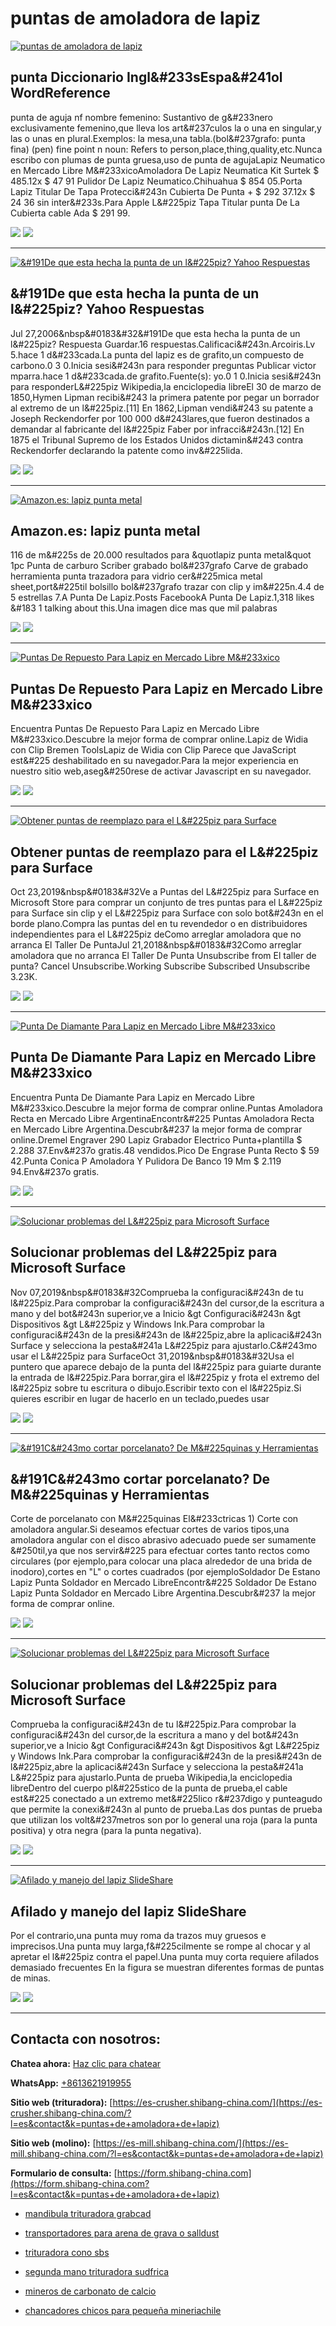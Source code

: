 # puntas de amoladora de lapiz

<a href="https://swt.shibang-china.com/?l=es&img&k=puntas+de+amoladora+de+lapiz" target="_blank">![puntas de amoladora de lapiz](http://static.shibang-china.com/all-800x300/890.jpg)</a>

## punta Diccionario Ingl&#233sEspa&#241ol WordReference
punta de aguja nf nombre femenino: Sustantivo de g&#233nero exclusivamente femenino,que lleva los art&#237culos la o una en singular,y las o unas en plural.Exemplos: la mesa,una tabla.(bol&#237grafo: punta fina) (pen) fine point n noun: Refers to person,place,thing,quality,etc.Nunca escribo con plumas de punta gruesa,uso de punta de agujaLapiz Neumatico en Mercado Libre M&#233xicoAmoladora De Lapiz Neumatica Kit Surtek $ 485.12x $ 47 91 Pulidor De Lapiz Neumatico.Chihuahua $ 854 05.Porta Lapiz Titular De Tapa Protecci&#243n Cubierta De Punta + $ 292 37.12x $ 24 36 sin inter&#233s.Para Apple L&#225piz Tapa Titular punta De La Cubierta cable Ada $ 291 99.


<a href="https://whatsapp.shibangsoft.com/WhatsApp.php" target="_blank" title="WhatsApp">![](http://static.shibang-china.com/icon/whatsapp.png)</a> <a href="https://swt.shibang-china.com/?l=es&icon&k=puntas+de+amoladora+de+lapiz" target="_blank">![](http://static.shibang-china.com/icon/chat-es.png)</a>

---

<a href="https://swt.shibang-china.com/?l=es&img&k=puntas+de+amoladora+de+lapiz" target="_blank">![&#191De que esta hecha la punta de un l&#225piz? Yahoo Respuestas](http://static.shibang-china.com/all-800x300/172.jpg)</a>

## &#191De que esta hecha la punta de un l&#225piz? Yahoo Respuestas
Jul 27,2006&nbsp&#0183&#32&#191De que esta hecha la punta de un l&#225piz? Respuesta Guardar.16 respuestas.Calificaci&#243n.Arcoiris.Lv 5.hace 1 d&#233cada.La punta del lapiz es de grafito,un compuesto de carbono.0 3 0.Inicia sesi&#243n para responder preguntas Publicar victor mparra.hace 1 d&#233cada.de grafito.Fuente(s): yo.0 1 0.Inicia sesi&#243n para responderL&#225piz Wikipedia,la enciclopedia libreEl 30 de marzo de 1850,Hymen Lipman recibi&#243 la primera patente por pegar un borrador al extremo de un l&#225piz.[11] En 1862,Lipman vendi&#243 su patente a Joseph Reckendorfer por 100 000 d&#243lares,que fueron destinados a demandar al fabricante del l&#225piz Faber por infracci&#243n.[12] En 1875 el Tribunal Supremo de los Estados Unidos dictamin&#243 contra Reckendorfer declarando la patente como inv&#225lida.


<a href="https://whatsapp.shibangsoft.com/WhatsApp.php" target="_blank" title="WhatsApp">![](http://static.shibang-china.com/icon/whatsapp.png)</a> <a href="https://swt.shibang-china.com/?l=es&icon&k=puntas+de+amoladora+de+lapiz" target="_blank">![](http://static.shibang-china.com/icon/chat-es.png)</a>

---

<a href="https://swt.shibang-china.com/?l=es&img&k=puntas+de+amoladora+de+lapiz" target="_blank">![Amazon.es: lapiz punta metal](http://static.shibang-china.com/all-800x300/664.jpg)</a>

## Amazon.es: lapiz punta metal
116 de m&#225s de 20.000 resultados para &quotlapiz punta metal&quot 1pc Punta de carburo Scriber grabado bol&#237grafo Carve de grabado herramienta punta trazadora para vidrio cer&#225mica metal sheet,port&#225til bolsillo bol&#237grafo trazar con clip y im&#225n.4.4 de 5 estrellas 7.A Punta De Lapiz.Posts FacebookA Punta De Lapiz.1,318 likes &#183 1 talking about this.Una imagen dice mas que mil palabras


<a href="https://whatsapp.shibangsoft.com/WhatsApp.php" target="_blank" title="WhatsApp">![](http://static.shibang-china.com/icon/whatsapp.png)</a> <a href="https://swt.shibang-china.com/?l=es&icon&k=puntas+de+amoladora+de+lapiz" target="_blank">![](http://static.shibang-china.com/icon/chat-es.png)</a>

---

<a href="https://swt.shibang-china.com/?l=es&img&k=puntas+de+amoladora+de+lapiz" target="_blank">![Puntas De Repuesto Para Lapiz en Mercado Libre M&#233xico](http://static.shibang-china.com/all-800x300/1394.jpg)</a>

## Puntas De Repuesto Para Lapiz en Mercado Libre M&#233xico
Encuentra Puntas De Repuesto Para Lapiz en Mercado Libre M&#233xico.Descubre la mejor forma de comprar online.Lapiz de Widia con Clip Bremen ToolsLapiz de Widia con Clip Parece que JavaScript est&#225 deshabilitado en su navegador.Para la mejor experiencia en nuestro sitio web,aseg&#250rese de activar Javascript en su navegador.


<a href="https://whatsapp.shibangsoft.com/WhatsApp.php" target="_blank" title="WhatsApp">![](http://static.shibang-china.com/icon/whatsapp.png)</a> <a href="https://swt.shibang-china.com/?l=es&icon&k=puntas+de+amoladora+de+lapiz" target="_blank">![](http://static.shibang-china.com/icon/chat-es.png)</a>

---

<a href="https://swt.shibang-china.com/?l=es&img&k=puntas+de+amoladora+de+lapiz" target="_blank">![Obtener puntas de reemplazo para el L&#225piz para Surface](http://static.shibang-china.com/all-800x300/282.jpg)</a>

## Obtener puntas de reemplazo para el L&#225piz para Surface
Oct 23,2019&nbsp&#0183&#32Ve a Puntas del L&#225piz para Surface en Microsoft Store para comprar un conjunto de tres puntas para el L&#225piz para Surface sin clip y el L&#225piz para Surface con solo bot&#243n en el borde plano.Compra las puntas del en tu revendedor o en distribuidores independientes para el L&#225piz deComo arreglar amoladora que no arranca El Taller De PuntaJul 21,2018&nbsp&#0183&#32Como arreglar amoladora que no arranca El Taller De Punta Unsubscribe from El taller de punta? Cancel Unsubscribe.Working Subscribe Subscribed Unsubscribe 3.23K.


<a href="https://whatsapp.shibangsoft.com/WhatsApp.php" target="_blank" title="WhatsApp">![](http://static.shibang-china.com/icon/whatsapp.png)</a> <a href="https://swt.shibang-china.com/?l=es&icon&k=puntas+de+amoladora+de+lapiz" target="_blank">![](http://static.shibang-china.com/icon/chat-es.png)</a>

---

<a href="https://swt.shibang-china.com/?l=es&img&k=puntas+de+amoladora+de+lapiz" target="_blank">![Punta De Diamante Para Lapiz en Mercado Libre M&#233xico](http://static.shibang-china.com/all-800x300/1256.jpg)</a>

## Punta De Diamante Para Lapiz en Mercado Libre M&#233xico
Encuentra Punta De Diamante Para Lapiz en Mercado Libre M&#233xico.Descubre la mejor forma de comprar online.Puntas Amoladora Recta en Mercado Libre ArgentinaEncontr&#225 Puntas Amoladora Recta en Mercado Libre Argentina.Descubr&#237 la mejor forma de comprar online.Dremel Engraver 290 Lapiz Grabador Electrico Punta+plantilla $ 2.288 37.Env&#237o gratis.48 vendidos.Pico De Engrase Punta Recto $ 59 42.Punta Conica P Amoladora Y Pulidora De Banco 19 Mm $ 2.119 94.Env&#237o gratis.


<a href="https://whatsapp.shibangsoft.com/WhatsApp.php" target="_blank" title="WhatsApp">![](http://static.shibang-china.com/icon/whatsapp.png)</a> <a href="https://swt.shibang-china.com/?l=es&icon&k=puntas+de+amoladora+de+lapiz" target="_blank">![](http://static.shibang-china.com/icon/chat-es.png)</a>

---

<a href="https://swt.shibang-china.com/?l=es&img&k=puntas+de+amoladora+de+lapiz" target="_blank">![Solucionar problemas del L&#225piz para Microsoft Surface](http://static.shibang-china.com/all-800x300/212.jpg)</a>

## Solucionar problemas del L&#225piz para Microsoft Surface
Nov 07,2019&nbsp&#0183&#32Comprueba la configuraci&#243n de tu l&#225piz.Para comprobar la configuraci&#243n del cursor,de la escritura a mano y del bot&#243n superior,ve a Inicio &gt Configuraci&#243n &gt Dispositivos &gt L&#225piz y Windows Ink.Para comprobar la configuraci&#243n de la presi&#243n de l&#225piz,abre la aplicaci&#243n Surface y selecciona la pesta&#241a L&#225piz para ajustarlo.C&#243mo usar el L&#225piz para SurfaceOct 31,2019&nbsp&#0183&#32Usa el puntero que aparece debajo de la punta del l&#225piz para guiarte durante la entrada de l&#225piz.Para borrar,gira el l&#225piz y frota el extremo del l&#225piz sobre tu escritura o dibujo.Escribir texto con el l&#225piz.Si quieres escribir en lugar de hacerlo en un teclado,puedes usar


<a href="https://whatsapp.shibangsoft.com/WhatsApp.php" target="_blank" title="WhatsApp">![](http://static.shibang-china.com/icon/whatsapp.png)</a> <a href="https://swt.shibang-china.com/?l=es&icon&k=puntas+de+amoladora+de+lapiz" target="_blank">![](http://static.shibang-china.com/icon/chat-es.png)</a>

---

<a href="https://swt.shibang-china.com/?l=es&img&k=puntas+de+amoladora+de+lapiz" target="_blank">![&#191C&#243mo cortar porcelanato? De M&#225quinas y Herramientas](http://static.shibang-china.com/all-800x300/740.jpg)</a>

## &#191C&#243mo cortar porcelanato? De M&#225quinas y Herramientas
Corte de porcelanato con M&#225quinas El&#233ctricas 1) Corte con amoladora angular.Si deseamos efectuar cortes de varios tipos,una amoladora angular con el disco abrasivo adecuado puede ser sumamente &#250til,ya que nos servir&#225 para efectuar cortes tanto rectos como circulares (por ejemplo,para colocar una placa alrededor de una brida de inodoro),cortes en "L" o cortes cuadrados (por ejemploSoldador De Estano Lapiz Punta Soldador en Mercado LibreEncontr&#225 Soldador De Estano Lapiz Punta Soldador en Mercado Libre Argentina.Descubr&#237 la mejor forma de comprar online.


<a href="https://whatsapp.shibangsoft.com/WhatsApp.php" target="_blank" title="WhatsApp">![](http://static.shibang-china.com/icon/whatsapp.png)</a> <a href="https://swt.shibang-china.com/?l=es&icon&k=puntas+de+amoladora+de+lapiz" target="_blank">![](http://static.shibang-china.com/icon/chat-es.png)</a>

---

<a href="https://swt.shibang-china.com/?l=es&img&k=puntas+de+amoladora+de+lapiz" target="_blank">![Solucionar problemas del L&#225piz para Microsoft Surface](http://static.shibang-china.com/all-800x300/1274.jpg)</a>

## Solucionar problemas del L&#225piz para Microsoft Surface
Comprueba la configuraci&#243n de tu l&#225piz.Para comprobar la configuraci&#243n del cursor,de la escritura a mano y del bot&#243n superior,ve a Inicio &gt Configuraci&#243n &gt Dispositivos &gt L&#225piz y Windows Ink.Para comprobar la configuraci&#243n de la presi&#243n de l&#225piz,abre la aplicaci&#243n Surface y selecciona la pesta&#241a L&#225piz para ajustarlo.Punta de prueba Wikipedia,la enciclopedia libreDentro del cuerpo pl&#225stico de la punta de prueba,el cable est&#225 conectado a un extremo met&#225lico r&#237digo y punteagudo que permite la conexi&#243n al punto de prueba.Las dos puntas de prueba que utilizan los volt&#237metros son por lo general una roja (para la punta positiva) y otra negra (para la punta negativa).


<a href="https://whatsapp.shibangsoft.com/WhatsApp.php" target="_blank" title="WhatsApp">![](http://static.shibang-china.com/icon/whatsapp.png)</a> <a href="https://swt.shibang-china.com/?l=es&icon&k=puntas+de+amoladora+de+lapiz" target="_blank">![](http://static.shibang-china.com/icon/chat-es.png)</a>

---

<a href="https://swt.shibang-china.com/?l=es&img&k=puntas+de+amoladora+de+lapiz" target="_blank">![Afilado y manejo del lapiz SlideShare](http://static.shibang-china.com/all-800x300/1018.jpg)</a>

## Afilado y manejo del lapiz SlideShare
Por el contrario,una punta muy roma da trazos muy gruesos e imprecisos.Una punta muy larga,f&#225cilmente se rompe al chocar y al apretar el l&#225piz contra el papel.Una punta muy corta requiere afilados demasiado frecuentes En la figura se muestran diferentes formas de puntas de minas.

<a href="https://whatsapp.shibangsoft.com/WhatsApp.php" target="_blank" title="WhatsApp">![](http://static.shibang-china.com/icon/whatsapp.png)</a> <a href="https://swt.shibang-china.com/?l=es&icon&k=puntas+de+amoladora+de+lapiz" target="_blank">![](http://static.shibang-china.com/icon/chat-es.png)</a>

---
## Contacta con nosotros:

**Chatea ahora:** [Haz clic para chatear](https://swt.shibang-china.com?l=es&contact&k=puntas+de+amoladora+de+lapiz)

**WhatsApp:**  [+8613621919955](https://whatsapp.shibangsoft.com/WhatsApp.php)

**Sitio web (trituradora):** [https://es-crusher.shibang-china.com/](https://es-crusher.shibang-china.com/?l=es&contact&k=puntas+de+amoladora+de+lapiz)

**Sitio web (molino):** [https://es-mill.shibang-china.com/](https://es-mill.shibang-china.com/?l=es&contact&k=puntas+de+amoladora+de+lapiz)

**Formulario de consulta:** [https://form.shibang-china.com](https://form.shibang-china.com?l=es&contact&k=puntas+de+amoladora+de+lapiz)

* [mandibula trituradora grabcad](../79/mandibula%20trituradora%20grabcad.md)

* [transportadores para arena de grava o salldust](../72/transportadores%20para%20arena%20de%20grava%20o%20salldust.md)

* [trituradora cono sbs](../72/trituradora%20cono%20sbs.md)

* [segunda mano trituradora sudfrica](../73/segunda%20mano%20trituradora%20sudfrica.md)

* [mineros de carbonato de calcio](../68/mineros%20de%20carbonato%20de%20calcio.md)

* [chancadores chicos para pequeña mineriachile](../72/chancadores%20chicos%20para%20peque%C3%B1a%20mineriachile.md)
